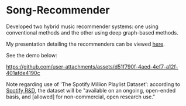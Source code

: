 # Song-Recommender
Developed two hybrid music recommender systems: one using conventional methods and the other using deep graph-based methods.

My presentation detailing the recommenders can be viewed [here](https://docs.google.com/viewer?url=https://raw.githubusercontent.com/mattblessing/Song-Recommender/refs/heads/main/presentation.pdf
).

See the demo below:

https://github.com/user-attachments/assets/d51f790f-4aed-4ef7-a12f-401afde4190c

Note regarding use of 'The Spotify Million Playlist Dataset': according to [Spotify R&D](https://research.atspotify.com/2020/09/the-million-playlist-dataset-remastered/), the dataset will be "available on an ongoing, open-ended basis, and \[allowed\] for non-commercial, open research use."
